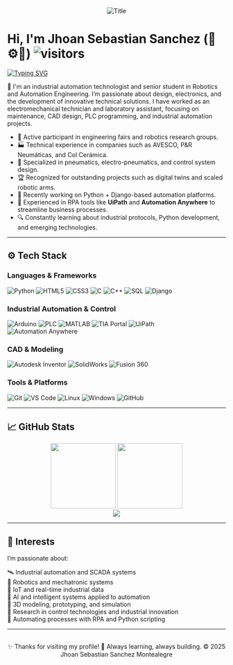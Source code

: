 <div align="center"><img src="https://readme-typing-svg.herokuapp.com?font=Architects+Daughter&color=%2338C2FF&size=50&center=true&vCenter=true&height=60&width=600&lines=Hi!+I'm+Jhoan+Sebastian+Sanchez;Welcome+to+my+GitHub+profile!" alt="Title"></img></div>

# Hi, I'm Jhoan Sebastian Sanchez (🤖⚙️🔌)   ![visitors](https://visitor-badge.laobi.icu/badge?page_id=jhoansanchez)

[![Typing SVG](https://readme-typing-svg.herokuapp.com?font=comfortaa&color=016EEA&size=24&width=500&lines=Automation+Technologist+and+Robotics+Engineer;Passionate+about+industry,+technology+and+innovation)](https://git.io/typing-svg)

🔧 I'm an industrial automation technologist and senior student in Robotics and Automation Engineering. I’m passionate about design, electronics, and the development of innovative technical solutions. I have worked as an electromechanical technician and laboratory assistant, focusing on maintenance, CAD design, PLC programming, and industrial automation projects.

<!--
<a href="https://www.linkedin.com/in/jhoan-sebastian-sanchez-montealegre-a726651bb" target="_blank">
  <img src="https://api.daily.dev/devcards/5a94b097814e4d6499823ad6d1ecf835.png?r=duu" width="250" align="right" alt="Jhoan Sebastian Sanchez"/>
</a>
-->

- 🤖 Active participant in engineering fairs and robotics research groups.
- 🏭 Technical experience in companies such as AVESCO, P&R Neumáticas, and Col Cerámica.
- 🔩 Specialized in pneumatics, electro-pneumatics, and control system design.
- 🏆 Recognized for outstanding projects such as digital twins and scaled robotic arms.
- 🧠 Recently working on Python + Django-based automation platforms.
- 🤖 Experienced in RPA tools like **UiPath** and **Automation Anywhere** to streamline business processes.
- 🔍 Constantly learning about industrial protocols, Python development, and emerging technologies.

---

## ⚙️ Tech Stack

### Languages & Frameworks
![Python](https://img.shields.io/badge/-Python-3776AB?style=flat-square&logo=python&logoColor=white)
![HTML5](https://img.shields.io/badge/-HTML5-E34F26?style=flat-square&logo=html5&logoColor=white)
![CSS3](https://img.shields.io/badge/-CSS3-1572B6?style=flat-square&logo=css3)
![C](https://img.shields.io/badge/-C-00599C?style=flat-square&logo=c)
![C++](https://img.shields.io/badge/-C++-00599C?style=flat-square&logo=c%2B%2B)
![SQL](https://img.shields.io/badge/-SQL-4479A1?style=flat-square&logo=postgresql)
![Django](https://img.shields.io/badge/-Django-092E20?style=flat-square&logo=django&logoColor=white)

### Industrial Automation & Control
![Arduino](https://img.shields.io/badge/-Arduino-00979D?style=flat-square&logo=arduino)
![PLC](https://img.shields.io/badge/-Allen+Bradley+PLC-red?style=flat-square)
![MATLAB](https://img.shields.io/badge/-MATLAB-0076A8?style=flat-square)
![TIA Portal](https://img.shields.io/badge/-TIA+Portal-FFCA28?style=flat-square)
![UiPath](https://img.shields.io/badge/-UiPath-fc5c43?style=flat-square&logo=uipath&logoColor=white)
![Automation Anywhere](https://img.shields.io/badge/-Automation%20Anywhere-ff6d00?style=flat-square)

### CAD & Modeling
![Autodesk Inventor](https://img.shields.io/badge/-Inventor-F5A700?style=flat-square&logo=autodesk)
![SolidWorks](https://img.shields.io/badge/-SolidWorks-E2211C?style=flat-square)
![Fusion 360](https://img.shields.io/badge/-Fusion%20360-FAA21B?style=flat-square)

### Tools & Platforms
![Git](https://img.shields.io/badge/-Git-F05032?style=flat-square&logo=git)
![VS Code](https://img.shields.io/badge/-VS%20Code-007ACC?style=flat-square&logo=visual-studio-code)
![Linux](https://img.shields.io/badge/-Linux-FCC624?style=flat-square&logo=linux)
![Windows](https://img.shields.io/badge/-Windows-0078D6?style=flat-square&logo=windows)
![GitHub](https://img.shields.io/badge/-GitHub-181717?style=flat-square&logo=github)

---

## 📈 GitHub Stats

<div align="center">
<img height="150em" src="https://github-readme-stats.vercel.app/api/top-langs/?username=jhoansanchez&layout=compact&theme=algolia&hide_border=true"/>
<img height="150em" src="https://github-readme-stats.vercel.app/api/?username=jhoansanchez&theme=algolia&hide_border=true"/>
</div>

<div align="center">
<img src="http://github-readme-streak-stats.herokuapp.com?user=jhoansanchez&theme=algolia&background=0d1117&hide_border=true" />
</div>

---

## 🎯 Interests

I’m passionate about:

🛰 Industrial automation and SCADA systems  
🤖 Robotics and mechatronic systems  
📡 IoT and real-time industrial data  
🧠 AI and intelligent systems applied to automation  
🚀 3D modeling, prototyping, and simulation  
🔬 Research in control technologies and industrial innovation  
🧩 Automating processes with RPA and Python scripting  

---

<div align="center">
  <br>
  ✨ Thanks for visiting my profile!  
  🚀 Always learning, always building.  
  &copy; 2025 Jhoan Sebastian Sanchez Montealegre
</div>
